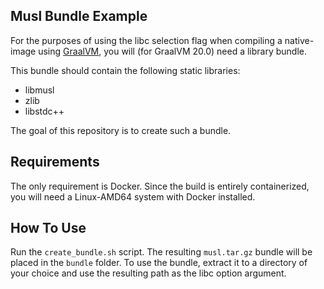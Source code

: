 ## Musl Bundle Example
For the purposes of using the libc selection flag when compiling a native-image using [GraalVM](https://www.graalvm.org/), you will (for GraalVM 20.0) need a library bundle.

This bundle should contain the following static libraries:
 - libmusl
 - zlib
 - libstdc++

The goal of this repository is to create such a bundle.

## Requirements
The only requirement is Docker. Since the build is entirely containerized, you will need a Linux-AMD64 system with Docker installed.

## How To Use
Run the `create_bundle.sh` script. The resulting `musl.tar.gz` bundle will be placed in the `bundle` folder. To use the bundle, extract it to a directory of your choice and use the resulting path as the libc option argument.